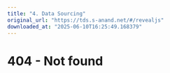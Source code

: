 ```yaml
---
title: "4. Data Sourcing"
original_url: "https://tds.s-anand.net/#/revealjs"
downloaded_at: "2025-06-10T16:25:49.168379"
---
```

404 - Not found
===============